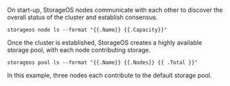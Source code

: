 On start-up, StorageOS nodes communicate with each other to discover the overall status of the cluster and establish consensus.

`storageos node ls --format "{{.Name}} {{.Capacity}}"`

Once the cluster is established, StorageOS creates a highly available storage pool, with each node contributing storage.

`storageos pool ls --format "{{.Name}} {{.Nodes}} {{ .Total }}"`

In this example, three nodes each contribute to the default storage pool.
